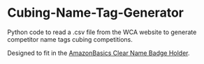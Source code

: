 # Cubing-Name-Tag-Generator

 Python code to read a .csv file from the WCA website to generate competitor name tags cubing competitions. 
 
 Designed to fit in the [AmazonBasics Clear Name Badge Holder](https://www.amazon.ca/AmazonBasics-Clear-Badge-Holder-Horizontal/dp/B01DN8TK3I/ref=sr_1_6?crid=MUJXOQAQ41L6&keywords=name+badge+holder&qid=1579842697&sprefix=name+ba%2Caps%2C158&sr=8-6).
